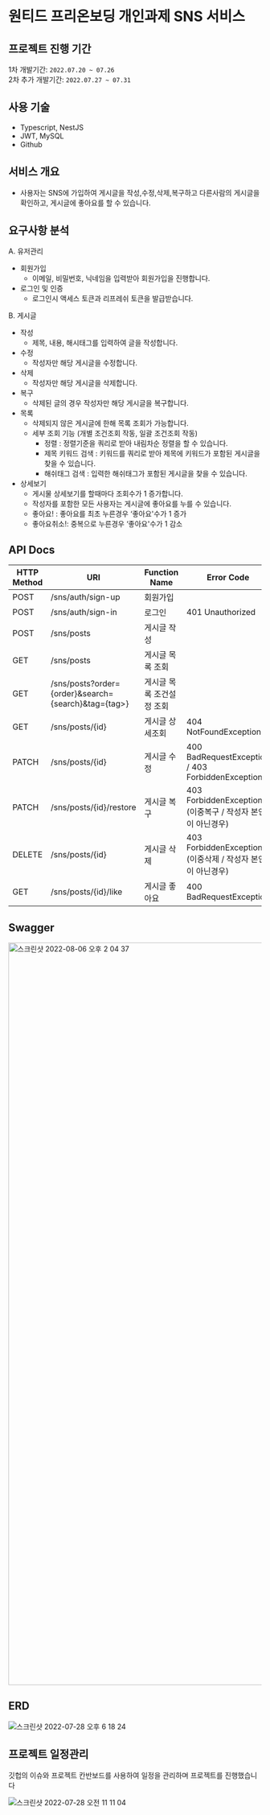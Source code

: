 # 원티드 프리온보딩 개인과제 SNS 서비스

## 프로젝트 진행 기간
1차 개발기간: `2022.07.20 ~ 07.26` <br/>
2차 추가 개발기간: `2022.07.27 ~ 07.31`

## 사용 기술

- Typescript, NestJS
- JWT, MySQL
- Github

## 서비스 개요

- 사용자는 SNS에 가입하여 게시글을 작성,수정,삭제,복구하고 다른사람의 게시글을 확인하고, 게시글에 좋아요를 할 수 있습니다.

## 요구사항 분석

A. 유저관리

- 회원가입
    - 이메일, 비밀번호, 닉네임을 입력받아 회원가입을 진행합니다.
- 로그인 및 인증
    - 로그인시 액세스 토큰과 리프레쉬 토큰을 발급받습니다.

B. 게시글

- 작성
    - 제목, 내용, 해시태그를 입력하여 글을 작성합니다.
- 수정
    - 작성자만 해당 게시글을 수정합니다.
- 삭제
    - 작성자만 해당 게시글을 삭제합니다.
- 복구
    - 삭제된 글의 경우 작성자만 해당 게시글을 복구합니다.
- 목록
    - 삭제되지 않은 게시글에 한해 목록 조회가 가능합니다.
    - 세부 조회 기능 (개별 조건조회 작동, 일괄 조건조회 작동)
        - 정렬 : 정렬기준을 쿼리로 받아 내림차순 정렬을 할 수 있습니다.
        - 제목 키워드 검색 : 키워드를 쿼리로 받아 제목에 키워드가 포함된 게시글을 찾을 수 있습니다.
        - 해쉬태그 검색 : 입력한 해쉬태그가 포함된 게시글을 찾을 수 있습니다.
- 상세보기
    - 게시물 상세보기를 할때마다 조회수가 1 증가합니다.
    - 작성자를 포함한 모든 사용자는 게시글에 좋아요를 누를 수 있습니다.
    - 좋아요! : 좋아요를 최초 누른경우 ‘좋아요'수가 1 증가
    - 좋아요취소!: 중복으로 누른경우 ‘좋아요'수가 1 감소

## API Docs

| HTTP Method | URI | Function Name | Error Code |
| --- | --- | --- | --- |
| POST | /sns/auth/sign-up | 회원가입 |  |
| POST | /sns/auth/sign-in | 로그인 | 401 Unauthorized |
| POST | /sns/posts | 게시글 작성 |  |
| GET | /sns/posts | 게시글 목록 조회 |  |
| GET | /sns/posts?order={order}&search={search}&tag={tag>} | 게시글 목록 조건설정 조회 |  |
| GET | /sns/posts/{id} | 게시글 상세조회 | 404 NotFoundException |
| PATCH | /sns/posts/{id} | 게시글 수정 | 400 BadRequestException / 403 ForbiddenException |
| PATCH | /sns/posts/{id}/restore | 게시글 복구 | 403 ForbiddenException (이중복구 / 작성자 본인이 아닌경우) |
| DELETE | /sns/posts/{id} | 게시글 삭제 | 403 ForbiddenException (이중삭제 / 작성자 본인이 아닌경우) |
| GET | /sns/posts/{id}/like | 게시글 좋아요 | 400 BadRequestException  |

## Swagger
<img width="1476" alt="스크린샷 2022-08-06 오후 2 04 37" src="https://user-images.githubusercontent.com/85995802/183234995-f9494e11-ee8e-49f9-8f13-468df2fff1af.png">

## ERD


![스크린샷 2022-07-28 오후 6 18 24](https://user-images.githubusercontent.com/85995802/181470014-af202ef4-3236-4eba-b399-be495469ce77.png)


## 프로젝트 일정관리
깃헙의 이슈와 프로젝트 칸반보드를 사용하여 일정을 관리하며 프로젝트를 진행했습니다   


![스크린샷 2022-07-28 오전 11 11 04](https://user-images.githubusercontent.com/85995802/181437201-c6daf60e-73db-4174-addb-7b9692003835.png)
